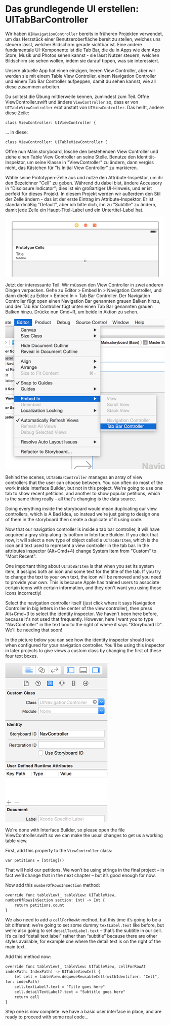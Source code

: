 # Das grundlegende UI erstellen: UITabBarController

Wir haben `UINavigationController` bereits in früheren Projekten verwendet, um das Herzstück einer Benutzeroberfläche bereit zu stellen, welches uns steuern lässt, welcher Bildschirm gerade sichtbar ist. Eine andere fundamentale UI-Komponente ist die Tab Bar, die du in Apps wie dem App Store, Musik und Photos sehen kannst - sie lässt Nutzer steuern, welchen Bildschirm sie sehen wollen, indem sie darauf tippen, was sie interessiert.

Unsere aktuelle App hat einen einzigen, leeren View Controller, aber wir werden sie mit einem Table View Controller, einem Navigation Controller und einem Tab Bar Controller aufpeppen, damit du sehen kannst, wie all diese zusammen arbeiten.

Du solltest die Übung mittlerweile kennen, zumindest zum Teil. Öffne ViewController.swift und ändere `ViewController` so, dass er von `UITableViewController` erbt anstatt von `UIViewController`. Das heißt, ändere diese Zeile:

    class ViewController: UIViewController {

… in diese:

    class ViewController: UITableViewController {

Öffne nun Main.storyboard, lösche den bestehenden View Controller und ziehe einen Table View Controller an seine Stelle. Benutze den Identität-Inspektor, um seine Klasse in "ViewController" zu ändern, dann vergiss nicht, das Kästchen für "Is Initial View Controller" zu markieren. 

Wähle seine Prototypen-Zelle aus und nutze den Attribute-Inspektor, um ihr den Bezeichner "Cell" zu geben. Während du dabei bist, ändere Accessory in "Disclosure Indicator"; dies ist ein großartiger UI-Hinweis, und er ist perfekt für dieses Projekt. In diesem Projekt werden wir außerdem den Stil der Zelle ändern - das ist der erste Eintrag im Attribute-Inspektor. Er ist standardmäßig "Default", aber ich bitte dich, ihn zu "Subtitle" zu ändern, damit jede Zeile ein Haupt-Titel-Label und ein Untertitel-Label hat.

![Wenn du den Stil der Table View Zelle von Basic zu Subtitle änderst, kannst du eine zweite Zeile Text anpassen.](7-3.png)

Jetzt der interessante Teil: Wir müssen den View Controller in zwei anderen Dingen verpacken. Gehe zu Editor > Embed In > Navigation Controller, und dann direkt zu Editor > Embed In > Tab Bar Controller. Der Navigation Controller fügt open einen Navigation Bar genannten grauen Balken hinzu, und der Tab Bar Controller fügt unten einen Tab Bar genannten grauen Balken hinzu. Drücke nun  Cmd+R, um beide in Aktion zu sehen.

![Der Interface Builder kann einen View Controller direkt mit nur einem Menü-Klick in einen Tab Bar Controller einbetten.](7-2.png)

Behind the scenes, `UITabBarController` manages an array of view controllers that the user can choose between. You can often do most of the work inside Interface Builder, but not in this project. We're going to use one tab to show recent petitions, and another to show popular petitions, which is the same thing really – all that's changing is the data source.

Doing everything inside the storyboard would mean duplicating our view controllers, which is A Bad Idea, so instead we're just going to design one of them in the storyboard then create a duplicate of it using code.

Now that our navigation controller is inside a tab bar controller, it will have acquired a gray strip along its bottom in Interface Builder. If you click that now, it will select a new type of object called a `UITabBarItem`, which is the icon and text used to represent a view controller in the tab bar. In the attributes inspector (Alt+Cmd+4) change System Item from "Custom" to "Most Recent".

One important thing about `UITabBarItem` is that when you set its system item, it assigns both an icon and some text for the title of the tab. If you try to change the text to your own text, the icon will be removed and you need to provide your own. This is because Apple has trained users to associate certain icons with certain information, and they don't want you using those icons incorrectly!

Select the navigation controller itself (just click where it says Navigation Controller in big letters in the center of the view controller), then press Alt+Cmd+3 to select the identity inspector. We haven't been here before, because it's not used that frequently. However, here I want you to type "NavController" in the text box to the right of where it says "Storyboard ID". We'll be needing that soon!

In the picture below you can see how the identity inspector should look when configured for your navigation controller. You'll be using this inspector in later projects to give views a custom class by changing the first of these four text boxes.

![Use the identity inspector to configure your navigation controller with a storyboard identifier.](7-1.png)

We're done with Interface Builder, so please open the file ViewController.swift so we can make the usual changes to get us a working table view.

First, add this property to the `ViewController` class:

    var petitions = [String]()

That will hold our petitions. We won’t be using strings in the final project – in fact we’ll change that in the next chapter – but it’s good enough for now.

Now add this `numberOfRowsInSection` method:

    override func tableView(_ tableView: UITableView, numberOfRowsInSection section: Int) -> Int {
        return petitions.count
    }

We also need to add a `cellForRowAt` method, but this time it’s going to be a bit different: we’re going to set some dummy `textLabel.text` like before, but we’re also going to set `detailTextLabel.text` – that’s the subtitle in our cell. It’s called “detail text label” rather than “subtitle” because there are other styles available, for example one where the detail text is on the right of the main text.
  
Add this method now:

    override func tableView(_ tableView: UITableView, cellForRowAt indexPath: IndexPath) -> UITableViewCell {
        let cell = tableView.dequeueReusableCell(withIdentifier: "Cell", for: indexPath)
        cell.textLabel?.text = "Title goes here"
        cell.detailTextLabel?.text = "Subtitle goes here"
        return cell
    }

Step one is now complete: we have a basic user interface in place, and are ready to proceed with some real code…
